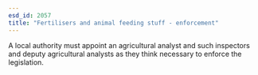 ```yaml
---
esd_id: 2057
title: "Fertilisers and animal feeding stuff - enforcement"
---
```


A local authority must appoint an agricultural analyst and such inspectors and deputy agricultural analysts as they think necessary to enforce the legislation.

